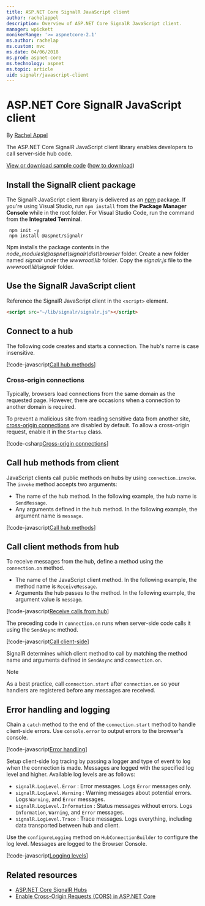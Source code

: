 ```yaml
---
title: ASP.NET Core SignalR JavaScript client
author: rachelappel
description: Overview of ASP.NET Core SignalR JavaScript client.
manager: wpickett
monikerRange: '>= aspnetcore-2.1'
ms.author: rachelap
ms.custom: mvc
ms.date: 04/06/2018
ms.prod: aspnet-core
ms.technology: aspnet
ms.topic: article
uid: signalr/javascript-client
---
```


# ASP.NET Core SignalR JavaScript client

By [Rachel Appel](http://twitter.com/rachelappel)

The ASP.NET Core SignalR JavaScript client library enables developers to call server-side hub code.

[View or download sample code](https://github.com/aspnet/Docs/tree/live/aspnetcore/signalr/javascript-client/sample) ([how to download](xref:tutorials/index#how-to-download-a-sample))

## Install the SignalR client package

The SignalR JavaScript client library is delivered as an [npm](https://www.npmjs.com/) package. If you're using Visual Studio, run `npm install` from the **Package Manager Console** while in the root folder. For Visual Studio Code, run the command from the **Integrated Terminal**.

  ```console
   npm init -y
   npm install @aspnet/signalr
  ```

Npm installs the package contents in the *node_modules\\@aspnet\signalr\dist\browser* folder. Create a new folder named *signalr* under the *wwwroot\\lib* folder. Copy the *signalr.js* file to the *wwwroot\lib\signalr* folder.

## Use the SignalR JavaScript client

Reference the SignalR JavaScript client in the `<script>` element.

```html
<script src="~/lib/signalr/signalr.js"></script>
```

## Connect to a hub

The following code creates and starts a connection. The hub's name is case insensitive.

[!code-javascript[Call hub methods](javascript-client/sample/wwwroot/js/chat.js?range=9-12,28)]

### Cross-origin connections

Typically, browsers load connections from the same domain as the requested page. However, there are occasions when a connection to another domain is required.

To prevent a malicious site from reading sensitive data from another site, [cross-origin connections](xref:security/cors) are disabled by default. To allow a cross-origin request, enable it in the `Startup` class.

[!code-csharp[Cross-origin connections](javascript-client/sample/Startup.cs?highlight=29-34,55)]

## Call hub methods from client

JavaScript clients call public methods on hubs by using `connection.invoke`. The `invoke` method accepts two arguments:

* The name of the hub method. In the following example, the hub name is `SendMessage`.
* Any arguments defined in the hub method. In the following example, the argument name is `message`.

[!code-javascript[Call hub methods](javascript-client/sample/wwwroot/js/chat.js?range=24)]

## Call client methods from hub

To receive messages from the hub, define a method using the `connection.on` method.

* The name of the JavaScript client method. In the following example, the method name is `ReceiveMessage`.
* Arguments the hub passes to the method. In the following example, the argument value is `message`.

[!code-javascript[Receive calls from hub](javascript-client/sample/wwwroot/js/chat.js?range=14-19)]

The preceding code in `connection.on` runs when server-side code calls it using the `SendAsync` method.

[!code-javascript[Call client-side](javascript-client/sample/hubs/chathub.cs?range=8-11)]

SignalR determines which client method to call by matching the method name and arguments defined in `SendAsync` and `connection.on`.

> [!NOTE]
> As a best practice, call `connection.start` after `connection.on` so your handlers are registered before any messages are received.

## Error handling and logging

Chain a `catch` method to the end of the `connection.start` method to handle client-side errors. Use `console.error` to output errors to the browser's console.

[!code-javascript[Error handling](javascript-client/sample/wwwroot/js/chat.js?range=28)]

Setup client-side log tracing by passing a logger and type of event to log when the connection is made. Messages are logged with the specified log level and higher. Available log levels are as follows:

* `signalR.LogLevel.Error` : Error messages. Logs `Error` messages only.
* `signalR.LogLevel.Warning` : Warning messages about potential errors. Logs `Warning`, and `Error` messages.
* `signalR.LogLevel.Information` : Status messages without errors. Logs `Information`, `Warning`, and `Error` messages.
* `signalR.LogLevel.Trace` : Trace messages. Logs everything, including data transported between hub and client.

Use the `configureLogging` method on `HubConnectionBuilder` to configure the log level. Messages are logged to the Browser Console.

[!code-javascript[Logging levels](javascript-client/sample/wwwroot/js/chat.js?range=11)]

## Related resources

* [ASP.NET Core SignalR Hubs](xref:signalr/hubs)
* [Enable Cross-Origin Requests (CORS) in ASP.NET Core](xref:security/cors)